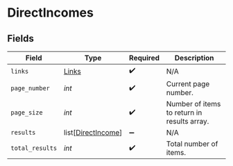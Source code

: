 # DirectIncomes


## Fields

| Field                                                     | Type                                                      | Required                                                  | Description                                               |
| --------------------------------------------------------- | --------------------------------------------------------- | --------------------------------------------------------- | --------------------------------------------------------- |
| `links`                                                   | [Links](../../models/shared/links.md)                     | :heavy_check_mark:                                        | N/A                                                       |
| `page_number`                                             | *int*                                                     | :heavy_check_mark:                                        | Current page number.                                      |
| `page_size`                                               | *int*                                                     | :heavy_check_mark:                                        | Number of items to return in results array.               |
| `results`                                                 | list[[DirectIncome](../../models/shared/directincome.md)] | :heavy_minus_sign:                                        | N/A                                                       |
| `total_results`                                           | *int*                                                     | :heavy_check_mark:                                        | Total number of items.                                    |